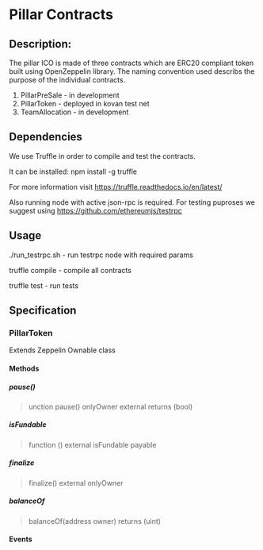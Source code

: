 # Pillar Contracts

## Description:

The pillar ICO is made of three contracts which are ERC20 compliant token built using OpenZeppelin library.
The naming convention used describs the purpose of the individual contracts.


1) PillarPreSale - in development
2) PillarToken - deployed in kovan test net
3) TeamAllocation - in development

## Dependencies

We use Truffle in order to compile and test the contracts.

It can be installed: npm install -g truffle

For more information visit https://truffle.readthedocs.io/en/latest/

Also running node with active json-rpc is required. For testing puproses we suggest using https://github.com/ethereumjs/testrpc

## Usage

./run_testrpc.sh - run testrpc node with required params

truffle compile - compile all contracts

truffle test - run tests

## Specification 
### PillarToken
  Extends Zeppelin Ownable class

#### Methods
##### pause() 
 > unction pause() onlyOwner external returns (bool) 

#####  isFundable
 > function () external isFundable payable 
  
#####  finalize
 > finalize() external onlyOwner

#####  balanceOf
 > balanceOf(address owner) returns (uint)

#### Events
